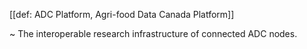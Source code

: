 [[def: ADC Platform, Agri-food Data Canada Platform]]

~ The interoperable research infrastructure of connected ADC nodes.
